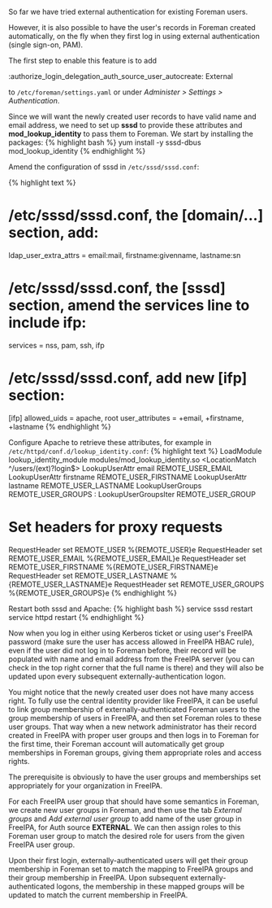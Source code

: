 
So far we have tried external authentication for existing Foreman users.

However, it is also possible to have the user's records in Foreman created automatically, on the fly when they first log in using external authentication (single sign-on, PAM).

The first step to enable this feature is to add

:authorize_login_delegation_auth_source_user_autocreate: External

to `/etc/foreman/settings.yaml` or under *Administer > Settings > Authentication*.

Since we will want the newly created user records to have valid name and email address, we need to set up **sssd** to provide these attributes and **mod_lookup_identity** to pass them to Foreman. We start by installing the packages:
{% highlight bash %}
yum install -y sssd-dbus mod_lookup_identity
{% endhighlight %}

Amend the configuration of sssd in `/etc/sssd/sssd.conf`:

{% highlight text %}
# /etc/sssd/sssd.conf, the [domain/...] section, add:
ldap_user_extra_attrs = email:mail, firstname:givenname, lastname:sn

# /etc/sssd/sssd.conf, the [sssd] section, amend the services line to include ifp:
services = nss, pam, ssh, ifp

# /etc/sssd/sssd.conf, add new [ifp] section:
[ifp]
allowed_uids = apache, root
user_attributes = +email, +firstname, +lastname
{% endhighlight %}

Configure Apache to retrieve these attributes, for example in `/etc/httpd/conf.d/lookup_identity.conf`:
{% highlight text %}
LoadModule lookup_identity_module modules/mod_lookup_identity.so
<LocationMatch ^/users/(ext)?login$>
  LookupUserAttr email REMOTE_USER_EMAIL
  LookupUserAttr firstname REMOTE_USER_FIRSTNAME
  LookupUserAttr lastname REMOTE_USER_LASTNAME
  LookupUserGroups REMOTE_USER_GROUPS :
  LookupUserGroupsIter REMOTE_USER_GROUP

  # Set headers for proxy requests
  RequestHeader set REMOTE_USER %{REMOTE_USER}e
  RequestHeader set REMOTE_USER_EMAIL %{REMOTE_USER_EMAIL}e
  RequestHeader set REMOTE_USER_FIRSTNAME %{REMOTE_USER_FIRSTNAME}e
  RequestHeader set REMOTE_USER_LASTNAME %{REMOTE_USER_LASTNAME}e
  RequestHeader set REMOTE_USER_GROUPS %{REMOTE_USER_GROUPS}e
</LocationMatch>
{% endhighlight %}

Restart both sssd and Apache:
{% highlight bash %}
service sssd restart
service httpd restart
{% endhighlight %}

Now when you log in either using Kerberos ticket or using user's FreeIPA password (make sure the user has access allowed in FreeIPA HBAC rule), even if the user did not log in to Foreman before, their record will be populated with name and email address from the FreeIPA server (you can check in the top right corner that the full name is there) and they will also be updated upon every subsequent externally-authentication logon.

You might notice that the newly created user does not have many access right. To fully use the central identity provider like FreeIPA, it can be useful to link group membership of externally-authenticated Foreman users to the group membership of users in FreeIPA, and then set Foreman roles to these user groups. That way when a new network administrator has their record created in FreeIPA with proper user groups and then logs in to Foreman for the first time, their Foreman account will automatically get group memberships in Foreman groups, giving them appropriate roles and access rights.

The prerequisite is obviously to have the user groups and memberships set appropriately for your organization in FreeIPA.

For each FreeIPA user group that should have some semantics in Foreman, we create new user groups in Foreman, and then use the tab *External groups* and *Add external user group* to add name of the user group in FreeIPA, for Auth source **EXTERNAL**. We can then assign roles to this Foreman user group to match the desired role for users from the given FreeIPA user group.

Upon their first login, externally-authenticated users will get their group membership in Foreman set to match the mapping to FreeIPA groups and their group membership in FreeIPA. Upon subsequent externally-authenticated logons, the membership in these mapped groups will be updated to match the current membership in FreeIPA.
